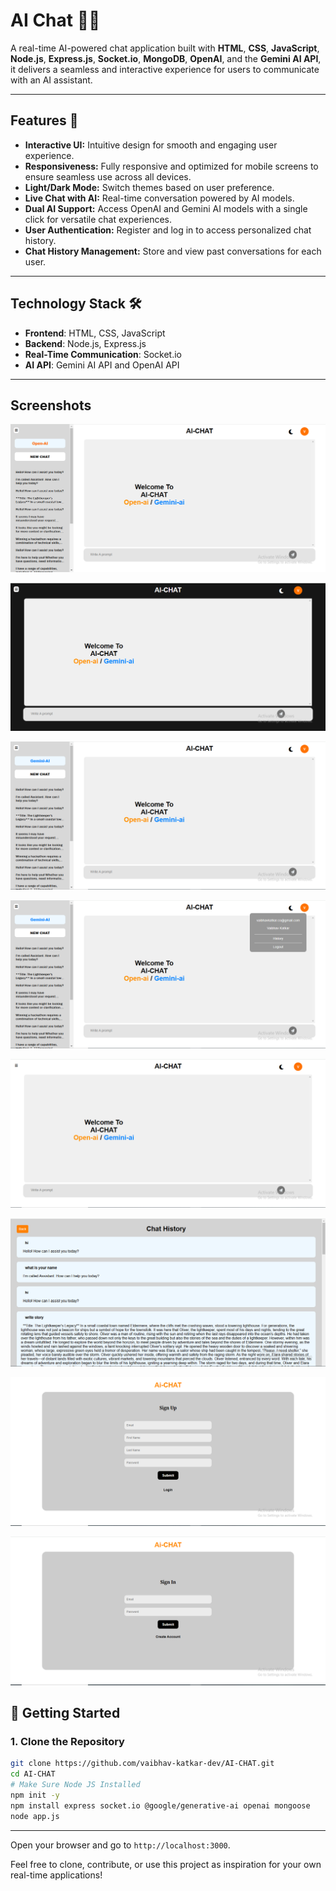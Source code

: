 # AI Chat 🤖💬  

A real-time AI-powered chat application built with  **HTML**, **CSS**, **JavaScript**, **Node.js**, **Express.js**, **Socket.io**, **MongoDB**, **OpenAI**, and the **Gemini AI API**, it delivers a seamless and interactive experience for users to communicate with an AI assistant.  


---

## Features 🌟  
- **Interactive UI:** Intuitive design for smooth and engaging user experience.
- **Responsiveness:** Fully responsive and optimized for mobile screens to ensure seamless use across all devices.
- **Light/Dark Mode:** Switch themes based on user preference.
- **Live Chat with AI:** Real-time conversation powered by AI models.
- **Dual AI Support:** Access OpenAI and Gemini AI models with a single click for versatile chat experiences.
- **User Authentication:** Register and log in to access personalized chat history.
- **Chat History Management:** Store and view past conversations for each user. 

---

## Technology Stack 🛠️  
- **Frontend**: HTML, CSS, JavaScript  
- **Backend**: Node.js, Express.js  
- **Real-Time Communication**: Socket.io  
- **AI API**: Gemini AI API and OpenAI API


---

## Screenshots


   ![](https://github.com/vaibhav-katkar-dev/AI-CHAT/blob/main/public/images/10.PNG)

   ![](https://github.com/vaibhav-katkar-dev/AI-CHAT/blob/main/public/images/11.PNG)

   ![](https://github.com/vaibhav-katkar-dev/AI-CHAT/blob/main/public/images/12.PNG)

   ![](https://github.com/vaibhav-katkar-dev/AI-CHAT/blob/main/public/images/13.PNG)

   ![](https://github.com/vaibhav-katkar-dev/AI-CHAT/blob/main/public/images/14.PNG)

   ![](https://github.com/vaibhav-katkar-dev/AI-CHAT/blob/main/public/images/15.PNG)

   ![](https://github.com/vaibhav-katkar-dev/AI-CHAT/blob/main/public/images/16.PNG)

   ![](https://github.com/vaibhav-katkar-dev/AI-CHAT/blob/main/public/images/17.PNG)






## 🚦 Getting Started

### 1. Clone the Repository

```bash
git clone https://github.com/vaibhav-katkar-dev/AI-CHAT.git
cd AI-CHAT
# Make Sure Node JS Installed
npm init -y
npm install express socket.io @google/generative-ai openai mongoose
node app.js
```

---

Open your browser and go to `http://localhost:3000`.


Feel free to clone, contribute, or use this project as inspiration for your own real-time applications!
